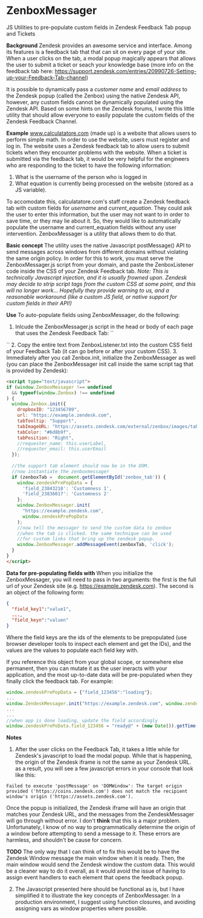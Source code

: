 ZenboxMessager
==============

JS Utilities to pre-populate custom fields in Zendesk Feedback Tab popup and Tickets

**Background**
Zendesk provides an awesome service and interface. Among its features is a feedback tab that that can sit on every page of your site. When a user clicks on the tab, a modal popup magically appears that allows the user to submit a ticket or seach your knowledge base (more info on the feedback tab here: https://support.zendesk.com/entries/20990726-Setting-up-your-Feedback-Tab-channel)

It is possible to dynamically pass a *customer name* and *email address* to the Zendesk popup (called the Zenbox) using the native Zendesk API, however, any custom fields cannot be dynamically populated using the Zendesk API. Based on some hints on the Zendesk forums, I wrote this little utility that should allow everyone to easily populate the custom fields of the Zendesk Feedback Channel. 

**Example**
www.calculatatore.com (made up) is a website that allows users to perform simple math. In order to use the website, users must register and log in. The website uses a Zendesk feedback tab to allow users to submit tickets when they encounter problems with the website. When a ticket is submitted via the feedback tab, it would be very helpful for the engineers who are responding to the ticket to have the following information:

1. What is the username of the person who is logged in
2. What equation is currently being processed on the website (stored as a JS variable).

To accomodate this, calculatatore.com's staff create a Zendesk feedback tab with custom fields for *username* and *current_equation*. They could ask the user to enter this information, but the user may not want to in order to save time, or they may lie about it. So, they would like to automatically populate the username and current_equation fields without any user intervention. ZenboxMessager is a utility that allows them to do that. 

**Basic concept**
The utility uses the native Javascript postMessage() API to send messages across windows from different domains without violating the same origin policy. In order for this to work, you must serve the ZenboxMessager.js script from your domain, and paste the ZenboxListener code inside the CSS of your Zendesk Feedback tab. *Note: This is technically Javascript injection, and it is usually frowned upon. Zendesk may decide to strip script tags from the custom CSS at some point, and this will no longer work... Hopefully they provide warning to us, and a reasonable workaround (like a custom JS field, or native support for custom fields in their API!)*

**Use** To auto-populate fields using ZenboxMessager, do the following:

1. Inlcude the ZenboxMessager.js script in the head or body of each page that uses the Zendesk Feedback Tab: 
``
<script type="text/javascript" src="js/ZenboxMessager/ZenboxMessager.js"></script>
``
2. Copy the entire text from ZenboxListener.txt into the custom CSS field of your Feedback Tab (it can go before or after your custom CSS).
3. Immediately after you call Zenbox.init, initialize the ZenboxMessager as well (you can place the ZenboxMessager init call inside the same script tag that is provided by Zendesk):
```html
<script type="text/javascript">
if (window.ZenboxMessager !== undefined 
  && typeof(window.Zenbox) !== undefined
) {
  window.Zenbox.init({
    dropboxID: "123456789",
    url: "https://example.zendesk.com",
    tabTooltip: "Support",
    tabImageURL: "https://assets.zendesk.com/external/zenbox/images/tab_support_right.png",
    tabColor: "#6d8b9f",
    tabPosition: "Right",
    //requester_name: this.userLabel,
    //requester_email: this.userEmail
  });
                
  //the support tab element should now be in the DOM.
  //now instantiate the zenboxmessager
  if (zenboxTab =  document.getElementById('zenbox_tab')) {
    window.zendeskPrePopData = {
      'field_23843218': 'Customness 1',
      'field_23836017': 'Customness 2'
    };
    window.ZenboxMessager.init(
      "https://example.zendesk.com",
      window.zendeskPrePopData
    );
    //now tell the messager to send the custom data to zenbox
    //when the tab is clicked. the same technique can be used
    //for custom links that bring up the zendesk popup.
    window.ZenboxMessager.addMessageEvent(zenboxTab, 'click');
  }
}  
</script>
```

**Data for pre-populating fields with**
When you initialize the ZenboxMessager, you will need to pass in two arguments: the first is the full url of your Zendesk site (e.g. https://example.zendesk.com). The second is an object of the following form: 
```json
{
  "field_key1":"value1",
  ...,
  "field_keyn":"valuen"
}
```
Where the field keys are the ids of the elements to be prepopulated (use browser developer tools to inspect each element and get the IDs), and the values are the values to populate each field key with.

If you reference this object from your global scope, or somewhere else permanent, then you can mutate it as the user ineracts with your application, and the most up-to-date data will be pre-populated when they finally click the feedback tab. For example:
```js
window.zendeskPrePopData = {"field_123456":"loading"};
...
window.ZendeskMessager.init("https://example.zendesk.com", window.zendeskPrePopData);
...
...
//when app is done loading, update the field accordingly
window.zendeskPrePoData.field_123456 = "ready@" + (new Date()).getTime();
```

**Notes**
1. After the user clicks on the Feedback Tab, it takes a little while for Zendesk's javascript to load the modal popup. While that is happening, the origin of the Zendesk iframe is not the same as your Zendesk URL. as a result, you will see a few javascript errors in your console that look like this:
```
Failed to execute 'postMessage' on 'DOMWindow': The target origin provided ('https://coins.zendesk.com') does not match the recipient window's origin ('https://assets.zendesk.com'). 
```
Once the popup is initialized, the Zendesk iframe will have an origin that matches your Zendesk URL, and the messages from the ZendeskMessager will go through without error. I don't **think** that this is a major problem. Unfortunately, I know of no way to programmatically determine the origin of a window before attempting to send a message to it. These errors are harmless, and shouldn't be cause for concern.

**TODO** The only way that I can think of to fix this would be to have the Zendesk Window message the main window when it is ready. Then, the main window would send the Zendesk window the custom data. This would be a cleaner way to do it overall, as it would avoid the issue of having to assign event handlers to each element that opens the feedback popup. 

2. The Javascript presented here should be functional as is, but I have simplified it to illustrate the key concepts of ZenboxMessager. In a production environment, I suggest using function closures, and avoiding assigning vars as window properties where possible.  
